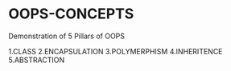 
# OOPS-CONCEPTS
Demonstration of 5 Pillars of OOPS

1.CLASS
2.ENCAPSULATION
3.POLYMERPHISM
4.INHERITENCE
5.ABSTRACTION

